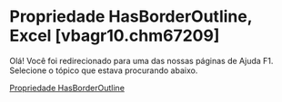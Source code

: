 
# Propriedade HasBorderOutline, Excel [vbagr10.chm67209]

Olá! Você foi redirecionado para uma das nossas páginas de Ajuda F1. Selecione o tópico que estava procurando abaixo.

[Propriedade HasBorderOutline](http://msdn.microsoft.com/library/b98fd5e2-fe84-1736-eb94-9e6e51ac49a6%28Office.15%29.aspx)
